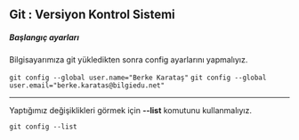 ## Git : Versiyon Kontrol Sistemi

##### Başlangıç ayarları

Bilgisayarımıza git yükledikten sonra config ayarlarını yapmalıyız.

`git config --global user.name="Berke Karataş"`
`git config --global user.email="berke.karatas@bilgiedu.net"`


___________________________

Yaptığımız değişiklikleri görmek için **--list** komutunu kullanmalıyız.

`git config --list`